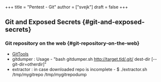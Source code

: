 +++
title = "Pentest - Git"
author = ["svejk"]
draft = false
+++

## Git and Exposed Secrets {#git-and-exposed-secrets}


### Git repository on the web {#git-repository-on-the-web}

-   [GitTools](https://github.com/internetwache/GitTools/tree/master)
-   <span class="underline">gitdumper</span> : Usage - "bash gitdumper.sh <http://target.tld/.git/> dest-dir [--git-dir=otherdir]"
-   <span class="underline">extractor</span> : in case downloaded repo is incomplete - $ ./extractor.sh /tmp/mygitrepo /tmp/mygitrepodump
